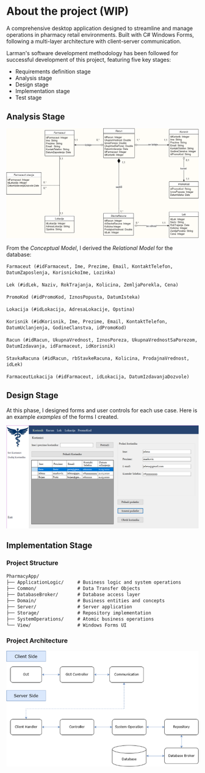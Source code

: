 ﻿# About the project (WIP)

A comprehensive desktop application designed to streamline and manage operations in pharmacy retail environments.
Built with C# Windows Forms, following a multi-layer architecture with client-server communication.

Larman's software development methodology has been followed for successful development of this project, featuring five key stages:

- Requirements definition stage
- Analysis stage
- Design stage
- Implementation stage
- Test stage

## Analysis Stage

![Conceptual model](./View/Resources/konceptualni_model.drawio.png)

From the _Conceptual Model_, I derived the _Relational Model_ for the database:

```
Farmaceut (#idFarmaceut, Ime, Prezime, Email, KontaktTelefon, DatumZaposlenja, KorisnickoIme, Lozinka)

Lek (#idLek, Naziv, RokTrajanja, Kolicina, ZemljaPorekla, Cena)

PromoKod (#idPromoKod, IznosPopusta, DatumIsteka)

Lokacija (#idLokacija, AdresaLokacije, Opstina)

Korisnik (#idKorisnik, Ime, Prezime, Email, KontaktTelefon, DatumUclanjenja, GodineClanstva, idPromoKod) 

Racun (#idRacun, UkupnaVrednost, IznosPoreza, UkupnaVrednostSaPorezom, DatumIzdavanja, idFarmaceut, idKorisnik)

StavkaRacuna (#idRacun, rbStavkeRacuna, Kolicina, ProdajnaVrednost, idLek)

FarmaceutLokacija (#idFarmaceut, idLokacija, DatumIzdavanjaDozvole)
```

## Design Stage

At this phase, I designed forms and user controls for each use case. Here is an example _examples_ of the forms I created.

![Korisnici GUI](./View/Resources/korisnici_gui.png)

## Implementation Stage


### Project Structure

```
PharmacyApp/
├── ApplicationLogic/     # Business logic and system operations
├── Common/               # Data Transfer Objects
├── DatabaseBroker/       # Database access layer
├── Domain/               # Business entities and concepts
├── Server/               # Server application
├── Storage/              # Repository implementation
├── SystemOperations/     # Atomic business operations
└── View/                 # Windows Forms UI
```

### Project Architecture


![Project Architecture](./View/Resources/pharmacy_app_architecture.png)